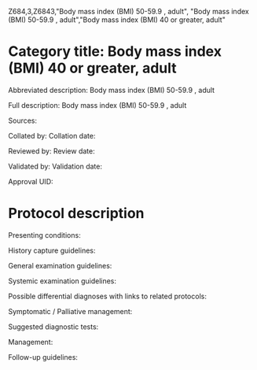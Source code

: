 Z684,3,Z6843,"Body mass index (BMI) 50-59.9 , adult", "Body mass index (BMI) 50-59.9 , adult","Body mass index (BMI) 40 or greater, adult"
# Category title: Body mass index (BMI) 40 or greater, adult

Abbreviated description: Body mass index (BMI) 50-59.9 , adult

Full description: Body mass index (BMI) 50-59.9 , adult

Sources:

Collated by:
Collation date:

Reviewed by:
Review date:

Validated by:
Validation date:

Approval UID:

# Protocol description

Presenting conditions:

History capture guidelines:

General examination guidelines:

Systemic examination guidelines:

Possible differential diagnoses with links to related protocols:

Symptomatic / Palliative management:

Suggested diagnostic tests:

Management:

Follow-up guidelines:
